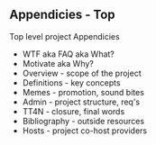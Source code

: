 ## Appendicies - Top

Top level project Appendicies

- WTF aka FAQ aka What?
- Motivate aka Why?
- Overview - scope of the project
- Definitions - key concepts
- Memes - promotion, sound bites
- Admin - project structure, req's
- TT4N - closure, final words
- Bibliography - outside resources
- Hosts - project co-host providers
